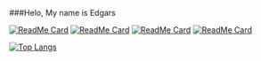 ###Helo, My name is Edgars

[![ReadMe Card](https://github-readme-stats.vercel.app/api/pin/?username=Volsund&repo=BinderisLaravel&theme=gruvbox)](https://github.com/Volsund/BinderisLaravel)
[![ReadMe Card](https://github-readme-stats.vercel.app/api/pin/?username=Volsund&repo=EventSelectorVue&theme=gruvbox)](https://github.com/Volsund/EventSelectorVue)
[![ReadMe Card](https://github-readme-stats.vercel.app/api/pin/?username=Volsund&repo=DocThumbnails&theme=gruvbox)](https://github.com/Volsund/DocThumbnails)
[![ReadMe Card](https://github-readme-stats.vercel.app/api/pin/?username=Volsund&repo=CSVParser&theme=gruvbox)](https://github.com/Volsund/CSVParser)






[![Top Langs](https://github-readme-stats.vercel.app/api/top-langs/?username=Volsund&layout=compact&hide=java&theme=great-gatsby)](https://github.com/Volsund/github-readme-stats)



